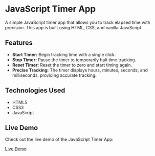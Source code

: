 # JavaScript Timer App

A simple JavaScript timer app that allows you to track elapsed time with precision. This app is built using HTML, CSS, and vanilla JavaScript


## Features

- **Start Timer:** Begin tracking time with a single click.
- **Stop Timer:** Pause the timer to temporarily halt time tracking.
- **Reset Timer:** Reset the timer to zero and start timing again.
- **Precise Tracking:** The timer displays hours, minutes, seconds, and milliseconds, providing accurate tracking.

## Technologies Used

- HTML5
- CSS3
- JavaScript

## Live Demo

Check out the live demo of the JavaScript Timer App:

[Live Demo](https://chanatinart02.github.io/timer-app/)
